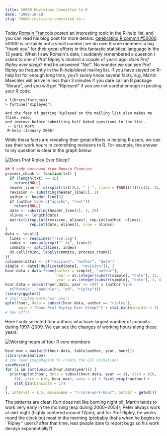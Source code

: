 ```yaml
---
title: 50000 Revisions Committed to R
date: '2009-10-10'
slug: 50000-revisions-committed-to-r
---
```


Today [Romain Francois](http://romainfrancois.blog.free.fr/) posted an interesting topic in the R-help list, and you can read his blog post for more details: [celebrating R commit #50000](http://romainfrancois.blog.free.fr/index.php?post/2009/10/09/celebrating-R-commit-50000). 50000 is certainly not a small number; we do owe R core members a big "thank you" for their great efforts in this fantastic statistical language in the 13 years. When I saw Romain's data, I suddenly remembered a question I asked to one of Prof Ripley's student a couple of years ago: _does Prof Ripley ever sleep?_ And he answered "No!". No wonder we can see Prof Ripley so frequently in the R-help/devel mailing list. If you have stayed on R-help list for enough long time, you'll surely know several facts, e.g. Martin Maechler will arrive in less than 3 minutes if you dare call an R package "library", and you will get "Ripleyed" if you are not careful enough in posting your R code.

    > library(fortunes)
    > fortune("Ripleyed")

    And the fear of getting Ripleyed on the mailing list also makes me think, read,
    and improve before submitting half baked questions to the list.
     -- Eric Kort
     R-help (January 2006)

While these facts are revealing their great efforts in helping R users, we can see their work hours in committing revisions to R. For example, the answer to my question is clear in the graph below:

![Does Prof Ripley Ever Sleep?](https://db.yihui.org/imgur/1kSb7.png)

```r 
## R code borrowed from Romain Francios
process_chunk <- function(txt) {
  if (length(txt) == 1L)
    return(NULL)
  header_line <- strsplit(txt[2L], " | ", fixed = TRUE)[[1]][c(1L, 2L, 3L)]
  revision <- substring(header_line[1], 2)
  author <- header_line[2]
  if (author %in% c("apache", "root"))
    return(NULL)
  date <- substring(header_line[3], 1, 25)
  nlines <- length(date)
  matrix(c(rep.int(revision, nlines), rep.int(author, nlines),
           rep.int(date, nlines)), nrow = nlines)
}
data <- local({
  lines <- readLines("rsvn.log")
  index <- cumsum(grepl("^-+$", lines))
  commits <- split(lines, index)
  do.call(rbind, lapply(commits, process_chunk))
})
colnames(data) <- c("revision", "author", "date")
simple <- data[!duplicated(data[, "revision"]), ]
hour.data = data.frame(author = simple[, "author"],
                       hour = as.integer(substr(simple[, "date"], 12, 13)),
                       year = as.integer(substr(simple[, "date"], 1, 4)))
hour.data = subset(hour.data, year >= 1997 & (author %in%
  c("hornik", "maechler", "pd", "ripley")))
library(ggplot2)
# png("ripley-work-hour.png")
qplot(hour, data = subset(hour.data, author == "ripley"),
      main = "Does Prof Ripley Ever Sleep?") + stat_bin(binwidth = 1)
# dev.off()
```

Here I only selected four authors who have largest number of commits during 1997~2009. We can see the changes of working hours along these years:

![Working hours of four R core members](https://db.yihui.org/imgur/Q2KJi.gif)

```r 
hour.max = max(with(hour.data, table(author, year, hour)))
library(animation)
# you need ImageMagick to create the GIF animation!
saveMovie({
for (i in sort(unique(hour.data$year))) {
  print(qplot(hour, data = subset(hour.data, year == i), xlim = c(0,
    23), ylim = c(0, hour.max), main = i) + facet_wrap(~author) +
    stat_bin(binwidth = 1))
}
}, interval = 1.5, moviename = "r-core-work-hour", outdir = getwd())
```

The patterns are clear: Kurt does not like burning night oil; Martin tends to work very early in the morning (esp during 2000~2004); Peter always work at mid-night (highly centered around 12pm); and for Prof Ripley, he works round the clock but most in the morning (probably that's when he begins to ``Ripley'' users? after that time, less people dare to report bugs so his work decays exponentially?)
